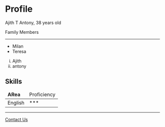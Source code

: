 <!DOCTYPE HTML>
<html lang="en">

<head encode="UTF-8">
    <title>My CV</title>
</head>

<body background-colour : blue>
    <h1>Profile</h1>
    <p>Ajith T Antony, 38 years old </p>
    <p>Family Members </p>
    <hr>
    <ul>
        <li>Milan</li>
        <li>Teresa</li>
    </ul>
    <ol type="i">
        <li>Ajith</li>
        <li>antony</li>
    </ol>
    <h2>Skills</h2>
    <table>
        <thead>
            <td><strong>ARea</strong></td>
            <td>Proficiency</td>
        </thead>
        <tbody>
            <tr>
                <td>English</td>
                <td>***</td>
            </tr>
        </tbody>
    </table>
    <hr>
    <a href="contact.html">Contact Us</a>

</body>

</html>
